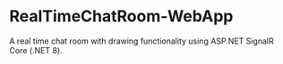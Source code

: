 # RealTimeChatRoom-WebApp
A real time chat room with drawing functionality using ASP.NET SignalR Core (.NET 8).
